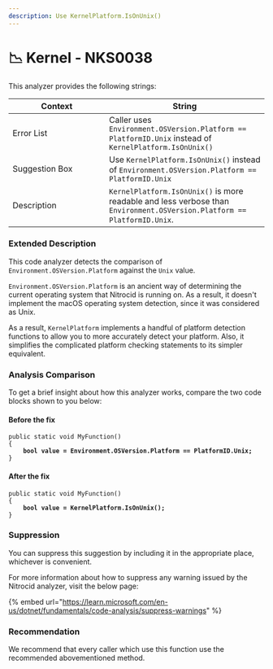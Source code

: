 ```yaml
---
description: Use KernelPlatform.IsOnUnix()
---
```


# 📉 Kernel - NKS0038

This analyzer provides the following strings:

<table><thead><tr><th width="174">Context</th><th>String</th></tr></thead><tbody><tr><td>Error List</td><td>Caller uses <code>Environment.OSVersion.Platform == PlatformID.Unix</code> instead of <code>KernelPlatform.IsOnUnix()</code></td></tr><tr><td>Suggestion Box</td><td>Use <code>KernelPlatform.IsOnUnix()</code> instead of <code>Environment.OSVersion.Platform == PlatformID.Unix</code></td></tr><tr><td>Description</td><td><code>KernelPlatform.IsOnUnix()</code> is more readable and less verbose than <code>Environment.OSVersion.Platform == PlatformID.Unix</code>.</td></tr></tbody></table>

### Extended Description

This code analyzer detects the comparison of `Environment.OSVersion.Platform` against the `Unix` value.

`Environment.OSVersion.Platform` is an ancient way of determining the current operating system that Nitrocid is running on. As a result, it doesn't implement the macOS operating system detection, since it was considered as Unix.

As a result, `KernelPlatform` implements a handful of platform detection functions to allow you to more accurately detect your platform. Also, it simplifies the complicated platform checking statements to its simpler equivalent.

### Analysis Comparison

To get a brief insight about how this analyzer works, compare the two code blocks shown to you below:

#### Before the fix

<pre class="language-csharp" data-title="Somewhere in your mod code..." data-line-numbers><code class="lang-csharp">public static void MyFunction()
{
<strong>    bool value = Environment.OSVersion.Platform == PlatformID.Unix;
</strong>}
</code></pre>

#### After the fix

<pre class="language-csharp" data-title="Somewhere in your mod code..." data-line-numbers><code class="lang-csharp">public static void MyFunction()
{
<strong>    bool value = KernelPlatform.IsOnUnix();
</strong>}
</code></pre>

### Suppression

You can suppress this suggestion by including it in the appropriate place, whichever is convenient.

For more information about how to suppress any warning issued by the Nitrocid analyzer, visit the below page:

{% embed url="https://learn.microsoft.com/en-us/dotnet/fundamentals/code-analysis/suppress-warnings" %}

### Recommendation

We recommend that every caller which use this function use the recommended abovementioned method.
